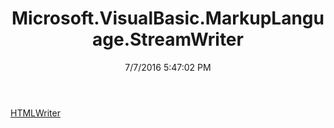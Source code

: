 ﻿---
title: Microsoft.VisualBasic.MarkupLanguage.StreamWriter
date: 7/7/2016 5:47:02 PM
---

[HTMLWriter](T-Microsoft.VisualBasic.MarkupLanguage.StreamWriter.HTMLWriter.html)
